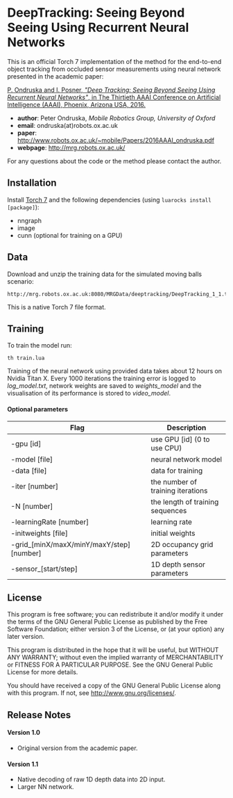 DeepTracking: Seeing Beyond Seeing Using Recurrent Neural Networks
==================================================================
This is an official Torch 7 implementation of the method for the end-to-end object tracking from occluded sensor measurements using neural network presented in the academic paper:

[P. Ondruska and I. Posner, *"Deep Tracking: Seeing Beyond Seeing Using Recurrent Neural Networks"*, in The Thirtieth AAAI Conference on Artificial Intelligence (AAAI), Phoenix, Arizona USA, 2016.](http://www.robots.ox.ac.uk/~mobile/Papers/2016AAAI_ondruska.pdf)

* **author**: Peter Ondruska, *Mobile Robotics Group, University of Oxford*
* **email**: ondruska(at)robots.ox.ac.uk
* **paper**: http://www.robots.ox.ac.uk/~mobile/Papers/2016AAAI_ondruska.pdf
* **webpage**: http://mrg.robots.ox.ac.uk/

For any questions about the code or the method please contact the author.

Installation
------------
Install [Torch 7](http://torch.ch/) and the following dependencies (using `luarocks install [package]`):
* nngraph
* image
* cunn (optional for training on a GPU)

Data
----
Download and unzip the training data for the simulated moving balls scenario:
```
http://mrg.robots.ox.ac.uk:8080/MRGData/deeptracking/DeepTracking_1_1.t7.zip
```
This is a native Torch 7 file format.

Training
--------
To train the model run:
```
th train.lua
```

Training of the neural network using provided data takes about 12 hours on Nvidia Titan X. Every 1000 iterations the training error is logged to *log_model.txt*, network weights are saved to *weights_model* and the visualisation of its performance is stored to *video_model*.

#### Optional parameters
Flag                                      | Description
------------------------------------------|----------------------------------
-gpu [id]                                 | use GPU [id] (0 to use CPU)
-model [file]                             | neural network model
-data [file]                              | data for training
-iter [number]                            | the number of training iterations
-N [number]                               | the length of training sequences
-learningRate [number]                    | learning rate
-initweights [file]                       | initial weights
-grid_[minX/maxX/minY/maxY/step] [number] | 2D occupancy grid parameters
-sensor_[start/step]                      | 1D depth sensor parameters

License
-------
This program is free software; you can redistribute it and/or modify
it under the terms of the GNU General Public License as published by
the Free Software Foundation; either version 3 of the License, or
(at your option) any later version.

This program is distributed in the hope that it will be useful,
but WITHOUT ANY WARRANTY; without even the implied warranty of
MERCHANTABILITY or FITNESS FOR A PARTICULAR PURPOSE.  See the
GNU General Public License for more details.

You should have received a copy of the GNU General Public License
along with this program. If not, see <http://www.gnu.org/licenses/>.

Release Notes
-------------
#### Version 1.0
* Original version from the academic paper.

#### Version 1.1
* Native decoding of raw 1D depth data into 2D input.
* Larger NN network.